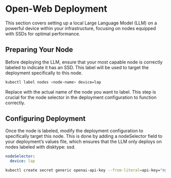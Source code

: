# Open-Web Deployment

This section covers setting up a local Large Language Model (LLM) on a powerful device within your infrastructure, focusing on nodes equipped with SSDs for optimal performance.

## Preparing Your Node

Before deploying the LLM, ensure that your most capable node is correctly labeled to indicate it has an SSD. This label will be used to target the deployment specifically to this node.

```bash
kubectl label nodes <node-name> device=lap
```

Replace <node-name> with the actual name of the node you want to label. This step is crucial for the node selector in the deployment configuration to function correctly.

## Configuring Deployment

Once the node is labeled, modify the deployment configuration to specifically target this node. This is done by adding a nodeSelector field to your deployment’s values file, which ensures that the LLM only deploys on nodes labeled with disktype: ssd. 

``` yaml 
nodeSelector:
  device: lap
``` 

``` bash 
kubectl create secret generic openai-api-key --from-literal=api-key="my-base64-encoded-api-key" -n "YOUR_NAMESPACE"
```